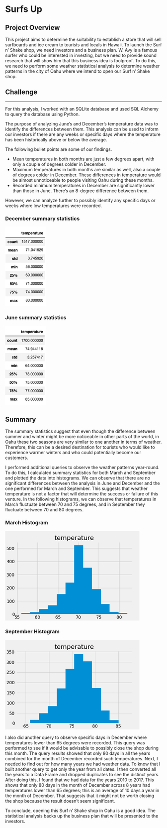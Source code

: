# Surfs Up

## Project Overview
This project aims to determine the suitability to establish a store that will sell surfboards and ice cream to tourists and locals in Hawaii. To launch the Surf n’ Shake shop, we need investors and a business plan. W. Avy is a famous surfer who could be interested in investing, but we need to provide sound research that will show him that this business idea is foolproof. To do this, we need to perform some weather statistical analysis to determine weather patterns in the city of Oahu where we intend to open our Surf n’ Shake shop.


## Challenge
___________________

For this analysis, I worked with an SQLite database and used SQL Alchemy to query the database using Python. 

The purpose of analyzing June’s and December’s temperature data was to identify the differences between them. This analysis can be used to inform our investors if there are any weeks or specific days where the temperature has been historically above or below the average. 

The following bullet points are some of our findings.


-	Mean temperatures in both months are just a few degrees apart, with only a couple of degrees colder in December.
-	Maximum temperatures in both months are similar as well, also a couple of degrees colder in December. These differences in temperature would be almost unnoticeable to people visiting Oahu during these months.
-	Recorded minimum temperatures in December are significantly lower than those in June. There’s an 8-degree difference between them. 

However, we can analyze further to possibly identify any specific days or weeks where low temperatures were recorded. 

### December summary statistics
![Image_name](Resources/Dec_summary_stats.png)

### June summary statistics
![Image_name](Resources/June_summary_stats.png)


## Summary

The summary statistics suggest that even though the difference between summer and winter might be more noticeable in other parts of the world, in Oahu these two seasons are very similar to one another in terms of weather. Therefore, this can be a desired destination for tourists who would like to experience warmer winters and who could potentially become our customers. 

I performed additional queries to observe the weather patterns year-round. To do this, I calculated summary statistics for both March and September and plotted the data into histograms.  We can observe that there are no significant differences between the analysis in June and December and the one performed for March and September. This suggests that weather temperature is not a factor that will determine the success or failure of this venture. In the following histograms, we can observe that temperatures in March fluctuate between 70 and 75 degrees, and in September they fluctuate between 70 and 80 degrees. 


### March Histogram
![Image_name](Resources/March_histogram.png)

### September Histogram
![Image_name](Resources/Sep_histogram.png)

I also did another query to observe specific days in December where temperatures lower than 65 degrees were recorded.  This query was performed to see if it would be advisable to possibly close the shop during this month.  The query results showed that only 80 days in all the years combined for the month of December recorded such temperatures.  Next, I needed to find out for how many years we had weather data. To know that I built another query to get only the year from all dates. I then converted all the years to a Data Frame and dropped duplicates to see the distinct years. After doing this, I found that we had data for the years 2010 to 2017. This shows that only 80 days in the month of December across 8 years had temperatures lower than 65 degrees; this is an average of 10 days a year in the month of December.  That suggests that it might not be worth closing the shop because the result doesn’t seem significant. 

To conclude, opening this Surf n’ Shake shop in Oahu is a good idea. The statistical analysis backs up the business plan that will be presented to the investors. 
